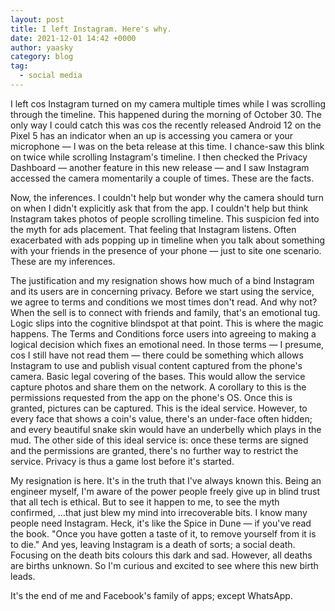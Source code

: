 ```yaml
---
layout: post
title: I left Instagram. Here's why.
date: 2021-12-01 14:42 +0000
author: yaasky
category: blog
tag:
  - social media
---
```


I left cos Instagram turned on my camera multiple times while I was scrolling through the timeline. This happened during the morning of October 30. The only way I could catch this was cos the recently released Android 12 on the Pixel 5 has an indicator when an up is accessing you camera or your microphone — I was on the beta release at this time. I chance-saw this blink on twice while scrolling Instagram's timeline. I then checked the Privacy Dashboard — another feature in this new release — and I saw Instagram accessed the camera momentarily a couple of times. These are the facts.

Now, the inferences. I couldn't help but wonder why the camera should turn on when I didn't explicitly ask that from the app. I couldn't help but think Instagram takes photos of people scrolling timeline. This suspicion fed into the myth for ads placement. That feeling that Instagram listens. Often exacerbated with ads popping up in timeline when you talk about something with your friends in the presence of your phone — just to site one scenario. These are my inferences.

The justification and my resignation shows how much of a bind Instagram and its users are in concerning privacy. Before we start using the service, we agree to terms and conditions we most times don't read. And why not? When the sell is to connect with friends and family, that's an emotional tug. Logic slips into the cognitive blindspot at that point. This is where the magic happens. The Terms and Conditions force users into agreeing to making a logical decision which fixes an emotional need. In those terms — I presume, cos I still have not read them — there could be something which allows Instagram to use and publish visual content captured from the phone's camera. Basic legal covering of the bases. This would allow the service capture photos and share them on the network. A corollary to this is the permissions requested from the app on the phone's OS. Once this is granted, pictures can be captured. This is the ideal service. However, to every face that shows a coin's value, there's an under-face often hidden; and every beautiful snake skin would have an underbelly which plays in the mud. The other side of this ideal service is: once these terms are signed and the permissions are granted, there's no further way to restrict the service. Privacy is thus a game lost before it's started.

My resignation is here. It's in the truth that I've always known this. Being an engineer myself, I'm aware of the power people freely give up in blind trust that all tech is ethical. But to see it happen to me, to see the myth confirmed, …that just blew my mind into irrecoverable bits. I know many people need Instagram. Heck, it's like the Spice in Dune — if you've read the book. "Once you have gotten a taste of it, to remove yourself from it is to die." And yes, leaving Instagram is a death of sorts; a social death. Focusing on the death bits colours this dark and sad. However, all deaths are births unknown. So I'm curious and excited to see where this new birth leads.

It's the end of me and Facebook's family of apps; except WhatsApp.

